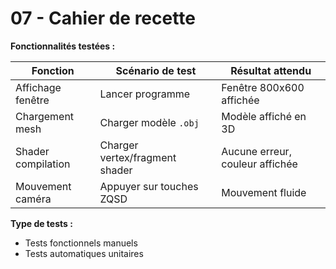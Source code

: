 # 07 - Cahier de recette

**Fonctionnalités testées :**

| Fonction           | Scénario de test               | Résultat attendu                |
| ------------------ | ------------------------------ | ------------------------------- |
| Affichage fenêtre  | Lancer programme               | Fenêtre 800x600 affichée        |
| Chargement mesh    | Charger modèle `.obj`          | Modèle affiché en 3D            |
| Shader compilation | Charger vertex/fragment shader | Aucune erreur, couleur affichée |
| Mouvement caméra   | Appuyer sur touches ZQSD       | Mouvement fluide                |

**Type de tests :**

- Tests fonctionnels manuels
- Tests automatiques unitaires
